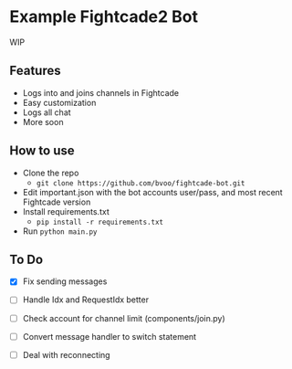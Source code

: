 # Example Fightcade2 Bot
WIP

## Features
- Logs into and joins channels in Fightcade
- Easy customization
- Logs all chat
- More soon

## How to use
- Clone the repo
  - `git clone https://github.com/bvoo/fightcade-bot.git`
- Edit important.json with the bot accounts user/pass, and most recent Fightcade version
- Install requirements.txt
  - `pip install -r requirements.txt`
- Run `python main.py`

## To Do
- [X] Fix sending messages
- [ ] Handle Idx and RequestIdx better
- [ ] Check account for channel limit (components/join.py)
- [ ] Convert message handler to switch statement
- [ ] Deal with reconnecting

